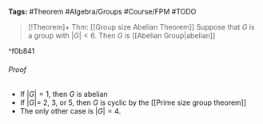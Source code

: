 **Tags:** #Theorem #Algebra/Groups #Course/FPM #TODO 

> [!Theorem]+ Thm: [[Group size Abelian Theorem]]
> Suppose that $G$ is a group with $\lvert G \rvert < 6$. Then $G$ is [[Abelian Group|abelian]]

^f0b841

###### Proof
- If $\lvert G \rvert = 1$, then $G$ is abelian
- If $\lvert G \rvert =$ $2$, $3$, or $5$, then $G$ is cyclic by the [[Prime size group theorem]]
- The only other case is $\lvert G \rvert = 4$. 